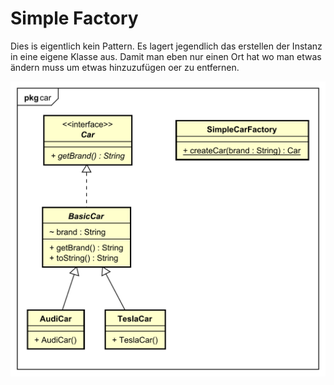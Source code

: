 # Simple Factory
Dies is eigentlich kein Pattern. Es lagert jegendlich das erstellen der Instanz in eine eigene Klasse aus.
Damit man eben nur einen Ort hat wo man etwas ändern muss um etwas hinzuzufügen oer zu entfernen.

![Simple Factory UML](./resources/SimpleFactoryUML.svg)